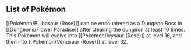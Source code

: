 ## List of Pokémon

[[Pokémon/Bulbasaur (Rose)]] can be encountered as a Dungeon Boss in [[Dungeons/Flower Paradise]] after clearing the dungeon at least 10 times. This Pokémon will evolve into [[Pokémon/Ivysaur (Rose)]] at level 16, and then into [[Pokémon/Venusaur (Rose)]] at level 32.